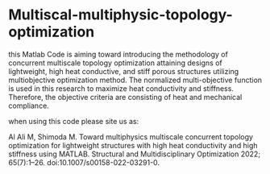 # Multiscal-multiphysic-topology-optimization
this Matlab Code is aiming toward introducing the methodology of concurrent multiscale topology
optimization attaining designs of lightweight, high heat conductive, and stiff porous structures utilizing multiobjective optimization method. The normalized multi-objective function is used in this research to maximize heat
conductivity and stiffness. Therefore, the objective criteria are consisting of heat and mechanical compliance.

when using this code please site us as:

Al Ali M, Shimoda M. 
Toward multiphysics multiscale concurrent topology optimization for lightweight structures with high heat conductivity and high stiffness using MATLAB. 
Structural and Multidisciplinary Optimization 2022; 65(7):1–26.
doi:10.1007/s00158-022-03291-0.
